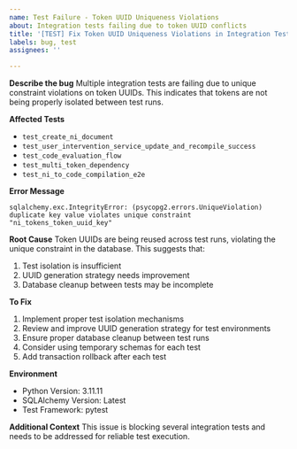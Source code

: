 ```yaml
---
name: Test Failure - Token UUID Uniqueness Violations
about: Integration tests failing due to token UUID conflicts
title: '[TEST] Fix Token UUID Uniqueness Violations in Integration Tests'
labels: bug, test
assignees: ''

---
```


**Describe the bug**
Multiple integration tests are failing due to unique constraint violations on token UUIDs. This indicates that tokens are not being properly isolated between test runs.

**Affected Tests**
- `test_create_ni_document`
- `test_user_intervention_service_update_and_recompile_success`
- `test_code_evaluation_flow`
- `test_multi_token_dependency`
- `test_ni_to_code_compilation_e2e`

**Error Message**
```
sqlalchemy.exc.IntegrityError: (psycopg2.errors.UniqueViolation) duplicate key value violates unique constraint "ni_tokens_token_uuid_key"
```

**Root Cause**
Token UUIDs are being reused across test runs, violating the unique constraint in the database. This suggests that:
1. Test isolation is insufficient
2. UUID generation strategy needs improvement
3. Database cleanup between tests may be incomplete

**To Fix**
1. Implement proper test isolation mechanisms
2. Review and improve UUID generation strategy for test environments
3. Ensure proper database cleanup between test runs
4. Consider using temporary schemas for each test
5. Add transaction rollback after each test

**Environment**
- Python Version: 3.11.11
- SQLAlchemy Version: Latest
- Test Framework: pytest

**Additional Context**
This issue is blocking several integration tests and needs to be addressed for reliable test execution.
